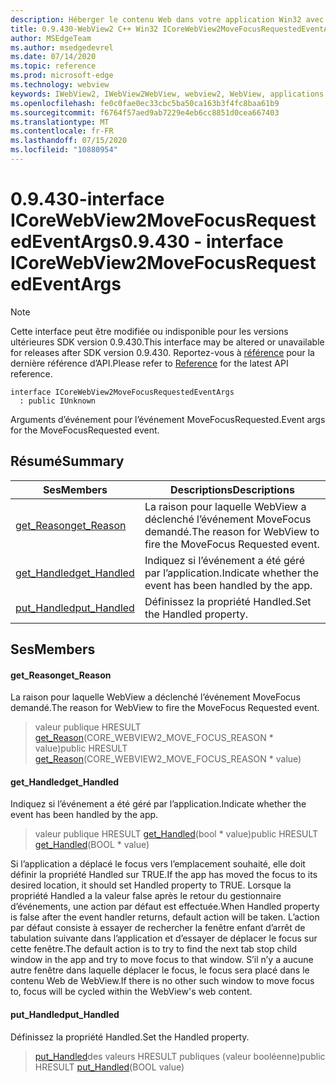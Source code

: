 ```yaml
---
description: Héberger le contenu Web dans votre application Win32 avec le contrôle Microsoft Edge WebView2
title: 0.9.430-WebView2 C++ Win32 ICoreWebView2MoveFocusRequestedEventArgs
author: MSEdgeTeam
ms.author: msedgedevrel
ms.date: 07/14/2020
ms.topic: reference
ms.prod: microsoft-edge
ms.technology: webview
keywords: IWebView2, IWebView2WebView, webview2, WebView, applications Win32, Win32, Edge, ICoreWebView2, ICoreWebView2Host, contrôle de navigateur, html Edge
ms.openlocfilehash: fe0c0fae0ec33cbc5ba50ca163b3f4fc8baa61b9
ms.sourcegitcommit: f6764f57aed9ab7229e4eb6cc8851d0cea667403
ms.translationtype: MT
ms.contentlocale: fr-FR
ms.lasthandoff: 07/15/2020
ms.locfileid: "10880954"
---
```

# <span data-ttu-id="6f8c9-104">0.9.430-interface ICoreWebView2MoveFocusRequestedEventArgs</span><span class="sxs-lookup"><span data-stu-id="6f8c9-104">0.9.430 - interface ICoreWebView2MoveFocusRequestedEventArgs</span></span> 

> [!NOTE]
> <span data-ttu-id="6f8c9-105">Cette interface peut être modifiée ou indisponible pour les versions ultérieures SDK version 0.9.430.</span><span class="sxs-lookup"><span data-stu-id="6f8c9-105">This interface may be altered or unavailable for releases after SDK version 0.9.430.</span></span> <span data-ttu-id="6f8c9-106">Reportez-vous à [référence](../../../webview2-api-reference.md) pour la dernière référence d’API.</span><span class="sxs-lookup"><span data-stu-id="6f8c9-106">Please refer to [Reference](../../../webview2-api-reference.md) for the latest API reference.</span></span>

```
interface ICoreWebView2MoveFocusRequestedEventArgs
  : public IUnknown
```

<span data-ttu-id="6f8c9-107">Arguments d’événement pour l’événement MoveFocusRequested.</span><span class="sxs-lookup"><span data-stu-id="6f8c9-107">Event args for the MoveFocusRequested event.</span></span>

## <span data-ttu-id="6f8c9-108">Résumé</span><span class="sxs-lookup"><span data-stu-id="6f8c9-108">Summary</span></span>

 <span data-ttu-id="6f8c9-109">Ses</span><span class="sxs-lookup"><span data-stu-id="6f8c9-109">Members</span></span>                        | <span data-ttu-id="6f8c9-110">Descriptions</span><span class="sxs-lookup"><span data-stu-id="6f8c9-110">Descriptions</span></span>
--------------------------------|---------------------------------------------
[<span data-ttu-id="6f8c9-111">get_Reason</span><span class="sxs-lookup"><span data-stu-id="6f8c9-111">get_Reason</span></span>](#get_reason) | <span data-ttu-id="6f8c9-112">La raison pour laquelle WebView a déclenché l’événement MoveFocus demandé.</span><span class="sxs-lookup"><span data-stu-id="6f8c9-112">The reason for WebView to fire the MoveFocus Requested event.</span></span>
[<span data-ttu-id="6f8c9-113">get_Handled</span><span class="sxs-lookup"><span data-stu-id="6f8c9-113">get_Handled</span></span>](#get_handled) | <span data-ttu-id="6f8c9-114">Indiquez si l’événement a été géré par l’application.</span><span class="sxs-lookup"><span data-stu-id="6f8c9-114">Indicate whether the event has been handled by the app.</span></span>
[<span data-ttu-id="6f8c9-115">put_Handled</span><span class="sxs-lookup"><span data-stu-id="6f8c9-115">put_Handled</span></span>](#put_handled) | <span data-ttu-id="6f8c9-116">Définissez la propriété Handled.</span><span class="sxs-lookup"><span data-stu-id="6f8c9-116">Set the Handled property.</span></span>

## <span data-ttu-id="6f8c9-117">Ses</span><span class="sxs-lookup"><span data-stu-id="6f8c9-117">Members</span></span>

#### <span data-ttu-id="6f8c9-118">get_Reason</span><span class="sxs-lookup"><span data-stu-id="6f8c9-118">get_Reason</span></span> 

<span data-ttu-id="6f8c9-119">La raison pour laquelle WebView a déclenché l’événement MoveFocus demandé.</span><span class="sxs-lookup"><span data-stu-id="6f8c9-119">The reason for WebView to fire the MoveFocus Requested event.</span></span>

> <span data-ttu-id="6f8c9-120">valeur publique HRESULT [get_Reason](#get_reason)(CORE_WEBVIEW2_MOVE_FOCUS_REASON \* value)</span><span class="sxs-lookup"><span data-stu-id="6f8c9-120">public HRESULT [get_Reason](#get_reason)(CORE_WEBVIEW2_MOVE_FOCUS_REASON \* value)</span></span>

#### <span data-ttu-id="6f8c9-121">get_Handled</span><span class="sxs-lookup"><span data-stu-id="6f8c9-121">get_Handled</span></span> 

<span data-ttu-id="6f8c9-122">Indiquez si l’événement a été géré par l’application.</span><span class="sxs-lookup"><span data-stu-id="6f8c9-122">Indicate whether the event has been handled by the app.</span></span>

> <span data-ttu-id="6f8c9-123">valeur publique HRESULT [get_Handled](#get_handled)(bool \* value)</span><span class="sxs-lookup"><span data-stu-id="6f8c9-123">public HRESULT [get_Handled](#get_handled)(BOOL \* value)</span></span>

<span data-ttu-id="6f8c9-124">Si l’application a déplacé le focus vers l’emplacement souhaité, elle doit définir la propriété Handled sur TRUE.</span><span class="sxs-lookup"><span data-stu-id="6f8c9-124">If the app has moved the focus to its desired location, it should set Handled property to TRUE.</span></span> <span data-ttu-id="6f8c9-125">Lorsque la propriété Handled a la valeur false après le retour du gestionnaire d’événements, une action par défaut est effectuée.</span><span class="sxs-lookup"><span data-stu-id="6f8c9-125">When Handled property is false after the event handler returns, default action will be taken.</span></span> <span data-ttu-id="6f8c9-126">L’action par défaut consiste à essayer de rechercher la fenêtre enfant d’arrêt de tabulation suivante dans l’application et d’essayer de déplacer le focus sur cette fenêtre.</span><span class="sxs-lookup"><span data-stu-id="6f8c9-126">The default action is to try to find the next tab stop child window in the app and try to move focus to that window.</span></span> <span data-ttu-id="6f8c9-127">S’il n’y a aucune autre fenêtre dans laquelle déplacer le focus, le focus sera placé dans le contenu Web de WebView.</span><span class="sxs-lookup"><span data-stu-id="6f8c9-127">If there is no other such window to move focus to, focus will be cycled within the WebView's web content.</span></span>

#### <span data-ttu-id="6f8c9-128">put_Handled</span><span class="sxs-lookup"><span data-stu-id="6f8c9-128">put_Handled</span></span> 

<span data-ttu-id="6f8c9-129">Définissez la propriété Handled.</span><span class="sxs-lookup"><span data-stu-id="6f8c9-129">Set the Handled property.</span></span>

> <span data-ttu-id="6f8c9-130">[put_Handled](#put_handled)des valeurs HRESULT publiques (valeur booléenne)</span><span class="sxs-lookup"><span data-stu-id="6f8c9-130">public HRESULT [put_Handled](#put_handled)(BOOL value)</span></span>


